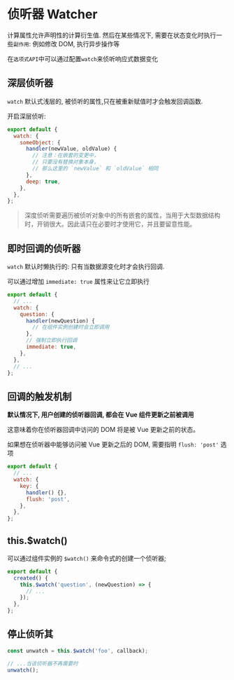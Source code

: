 # 侦听器 Watcher

计算属性允许声明性的计算衍生值. 然后在某些情况下, 需要在状态变化时执行一些`副作用`: 例如修改 DOM, 执行异步操作等

在`选项式API`中可以通过配置`watch`来侦听响应式数据变化

## 深层侦听器

`watch` 默认式浅层的, 被侦听的属性,只在被重新赋值时才会触发回调函数.

开启深层侦听:

```js
export default {
  watch: {
    someObject: {
      handler(newValue, oldValue) {
        // 注意：在嵌套的变更中，
        // 只要没有替换对象本身，
        // 那么这里的 `newValue` 和 `oldValue` 相同
      },
      deep: true,
    },
  },
};
```

> 深度侦听需要遍历被侦听对象中的所有嵌套的属性，当用于大型数据结构时，开销很大。因此请只在必要时才使用它，并且要留意性能。

## 即时回调的侦听器

`watch` 默认时懒执行的: 只有当数据源变化时才会执行回调.

可以通过增加 `immediate: true` 属性来让它立即执行

```js
export default {
  // ...
  watch: {
    question: {
      handler(newQuestion) {
        // 在组件实例创建时会立即调用
      },
      // 强制立即执行回调
      immediate: true,
    },
  },
  // ...
};
```

## 回调的触发机制

**默认情况下, 用户创建的侦听器回调, 都会在 Vue 组件更新之前被调用**

这意味着你在侦听器回调中访问的 DOM 将是被 Vue 更新之前的状态。

如果想在侦听器中能够访问被 Vue 更新之后的 DOM, 需要指明 `flush: 'post'` 选项

```js
export default {
  // ...
  watch: {
    key: {
      handler() {},
      flush: 'post',
    },
  },
};
```

## this.$watch()

可以通过组件实例的 `$watch()` 来命令式的创建一个侦听器;

```js
export default {
  created() {
    this.$watch('question', (newQuestion) => {
      // ...
    });
  },
};
```

## 停止侦听其

```js
const unwatch = this.$watch('foo', callback);

// ...当该侦听器不再需要时
unwatch();
```


